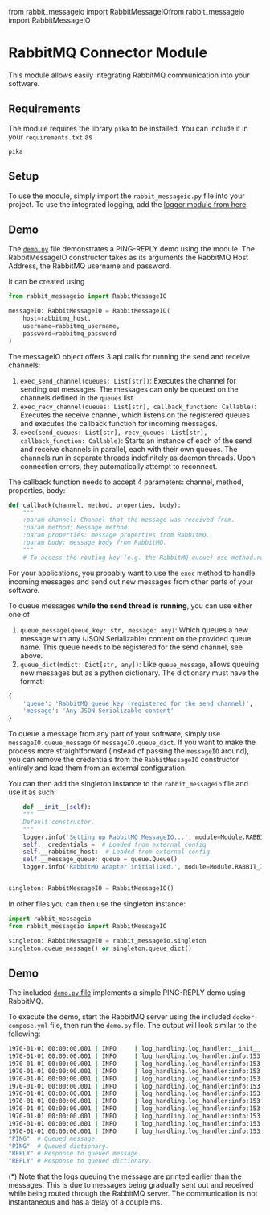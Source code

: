 from rabbit_messageio import RabbitMessageIOfrom rabbit_messageio import RabbitMessageIO

# RabbitMQ Connector Module

This module allows easily integrating RabbitMQ communication into your software.

## Requirements

The module requires the library `pika` to be installed. You can include it in your `requirements.txt` as

```
pika
```

## Setup

To use the module, simply import the `rabbit_messageio.py` file into your project.
To use the integrated logging, add
the [logger module from here](https://github.com/leolion3/Portfolio/tree/master/Python/Logger).

## Demo

The [`demo.py`](https://github.com/leolion3/Portfolio/blob/master/Python/RabbitMQConnector/demo.py) file demonstrates a
PING-REPLY
demo using the module. The RabbitMessageIO constructor takes as its arguments the RabbitMQ Host Address, the RabbitMQ
username and password.

It can be created using

```python
from rabbit_messageio import RabbitMessageIO

messageIO: RabbitMessageIO = RabbitMessageIO(
    host=rabbitmq_host,
    username=rabbitmq_username,
    password=rabbitmq_password
)
```

The messageIO object offers 3 api calls for running the send and receive channels:

1. `exec_send_channel(queues: List[str])`: Executes the channel for sending out messages. The messages can only be
   queued on the channels defined in the `queues` list.
2. `exec_recv_channel(queues: List[str], callback_function: Callable)`: Executes the receive channel, which listens on
   the registered queues and executes the callback function for incoming messages.
3. `exec(send_queues: List[str], recv_queues: List[str], callback_function: Callable)`: Starts an instance of each of
   the send and receive channels in parallel, each with their own queues.
   The channels run in separate threads indefinitely as daemon threads. Upon connection errors, they automatically
   attempt to reconnect.

The callback function needs to accept 4 parameters: channel, method, properties, body:

```python
def callback(channel, method, properties, body):
    """
    :param channel: Channel that the message was received from.
    :param method: Message method.
    :param properties: message properties from RabbitMQ.
    :param body: message body from RabbitMQ.
    """
    # To access the routing key (e.g. the RabbitMQ queue) use method.routing_key
```

For your applications, you probably want to use the `exec` method to handle incoming messages and send out new messages
from other parts of your software.

To queue messages **while the send thread is running**, you can use either one of

1. `queue_message(queue_key: str, message: any)`: Which queues a new message with any (JSON Serializable) content on the
   provided queue name. This queue needs to be registered for the send channel, see above.
2. `queue_dict(mdict: Dict[str, any])`: Like `queue_message`, allows queuing new messages but as a python dictionary.
   The dictionary must have the format:

```python
{
    'queue': 'RabbitMQ queue key (registered for the send channel)',
    'message': 'Any JSON Serializable content'
}
```

To queue a message from any part of your software, simply use `messageIO.queue_message` or `messageIO.queue_dict`. If
you want to make the process more straightforward
(instead of passing the `messageIO` around), you can remove the credentials from the `RabbitMessageIO` constructor
entirely and load them from an external configuration.

You can then add the singleton instance to the `rabbit_messageio` file and use it as such:

```python
    def __init__(self):
    """
    Default constructor.
    """
    logger.info('Setting up RabbitMQ MessageIO...', module=Module.RABBIT_IO)
    self.__credentials =  # Loaded from external config
    self.__rabbitmq_host:  # Loaded from external config
    self.__message_queue: queue = queue.Queue()
    logger.info('RabbitMQ Adapter initialized.', module=Module.RABBIT_IO)


singleton: RabbitMessageIO = RabbitMessageIO()
```

In other files you can then use the singleton instance:

```python
import rabbit_messageio
from rabbit_messageio import RabbitMessageIO

singleton: RabbitMessageIO = rabbit_messageio.singleton
singleton.queue_message() or singleton.queue_dict()
```

## Demo

The included [`demo.py` file](https://github.com/leolion3/Portfolio/blob/master/Python/RabbitMQConnector/demo.py)
implements a simple PING-REPLY demo using RabbitMQ.

To execute the demo, start the RabbitMQ server using the included `docker-compose.yml` file, then run the `demo.py`
file. The output will look similar to the following:

```bash
1970-01-01 00:00:00.001 | INFO     | log_handling.log_handler:__init__:194 - [LOGGER] Initialising logger...
1970-01-01 00:00:00.001 | INFO     | log_handling.log_handler:info:153 - [LOGGER] Logger initialized. 
1970-01-01 00:00:00.001 | INFO     | log_handling.log_handler:info:153 - [RabbitMQ Message IO] Setting up RabbitMQ MessageIO... 
1970-01-01 00:00:00.001 | INFO     | log_handling.log_handler:info:153 - [RabbitMQ Message IO] RabbitMQ Adapter initialized. 
1970-01-01 00:00:00.001 | INFO     | log_handling.log_handler:info:153 - [RabbitMQ Message IO] Starting pika communication adapters... 
1970-01-01 00:00:00.001 | INFO     | log_handling.log_handler:info:153 - [RabbitMQ Sender Thread] Starting send channel loop... 
1970-01-01 00:00:00.001 | INFO     | log_handling.log_handler:info:153 - [RabbitMQ Receiver Thread] Starting receive channel loop... 
1970-01-01 00:00:00.001 | INFO     | log_handling.log_handler:info:153 - [RabbitMQ Message IO] Connecting to RabbitMQ... 
1970-01-01 00:00:00.001 | INFO     | log_handling.log_handler:info:153 - [RabbitMQ Message IO] Connecting to RabbitMQ... 
1970-01-01 00:00:00.001 | INFO     | log_handling.log_handler:info:153 - [RabbitMQ Message IO] Connection successful. 
1970-01-01 00:00:00.001 | INFO     | log_handling.log_handler:info:153 - [RabbitMQ Message IO] Connection successful. 
1970-01-01 00:00:00.001 | INFO     | log_handling.log_handler:info:153 - [RabbitMQ Receiver Thread] Registering queues ['ping-queue-ping', 'ping-queue-reply']
"PING"  # Queued message.
"PING"  # Queued dictionary.
"REPLY" # Response to queued message.
"REPLY" # Response to queued dictionary.
```

(\*) Note that the logs queuing the message are printed earlier than the messages. This is due to messages being
gradually sent out and received while being routed through the RabbitMQ server.
The communication is not instantaneous and has a delay of a couple ms.
